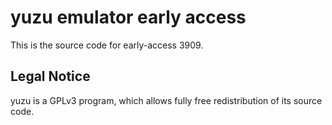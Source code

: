 yuzu emulator early access
=============

This is the source code for early-access 3909.

## Legal Notice

yuzu is a GPLv3 program, which allows fully free redistribution of its source code.